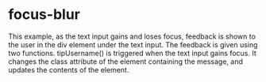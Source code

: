 # focus-blur
This example, as the text input gains and loses focus, feedback is shown to the user in the div element under the text input. The feedback is given using two functions. tipUsername() is triggered when the text input gains focus. It changes the class attribute of the element containing the message, and updates the contents of the element.
